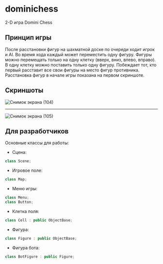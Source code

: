 # dominichess
2-D игра Domini Chess

## Принцип игры

После расстановки фигур на шахматной доске по очереди ходит игрок и AI. Во время хода каждый может переместить одну фигуру. Фигуры можно перемещать только на одну клетку (вверх, вниз, влево, вправо). В одну клетку можно поставить только одну фигуру. Побеждает тот, кто первый расставит все свои фигуры на место фигур противника. Расстановка фигур в начале игры показана на первом скриншоте.

## Скриншоты

![Снимок экрана (104)](https://user-images.githubusercontent.com/71713927/162629994-0b268444-4e2d-435f-9906-4c2dca617c23.png)
____
![Снимок экрана (105)](https://user-images.githubusercontent.com/71713927/162629995-1d5172e7-ed0a-4267-b165-d09e849a48e1.png)

## Для разработчиков

Основные классы для работы: 
- Сцена:
```cpp 
class Scene;
```
- Игровое поле:
```cpp 
class Map;
``` 
- Меню игры:
```cpp 
class Menu;
class Button;
```
- Клетка поля:
```cpp 
class Cell : public ObjectBase;
```
- Фигура:
```cpp 
class Figure : public ObjectBase;
```
- Фигура бота:
```cpp 
class BotFigure : public Figure;
```
